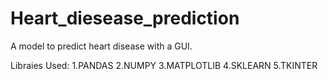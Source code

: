 # Heart_diesease_prediction
A model to predict heart disease with a GUI.




Libraies Used:
1.PANDAS
2.NUMPY
3.MATPLOTLIB
4.SKLEARN
5.TKINTER

